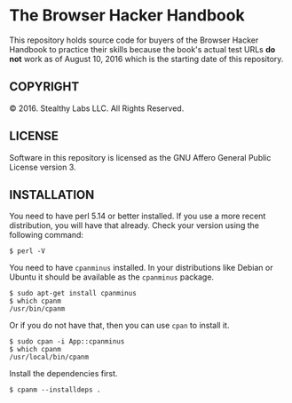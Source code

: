 # The Browser Hacker Handbook

This repository holds source code for buyers of the Browser Hacker Handbook to
practice their skills because the book's actual test URLs **do not** work as of
August 10, 2016 which is the starting date of this repository.

## COPYRIGHT

&copy; 2016. Stealthy Labs LLC. All Rights Reserved.

## LICENSE

Software in this repository is licensed as the GNU Affero General Public License version 3.


## INSTALLATION

You need to have perl 5.14 or better installed. If you use a more recent
distribution, you will have that already. Check your version using the following
command:

    $ perl -V


You need to have `cpanminus` installed. In your distributions like Debian or
Ubuntu it should be available as the `cpanminus` package.

    $ sudo apt-get install cpanminus
    $ which cpanm
    /usr/bin/cpanm


Or if you do not have that, then you can use `cpan` to install it.

    $ sudo cpan -i App::cpanminus
    $ which cpanm
    /usr/local/bin/cpanm

Install the dependencies first.


    $ cpanm --installdeps .






